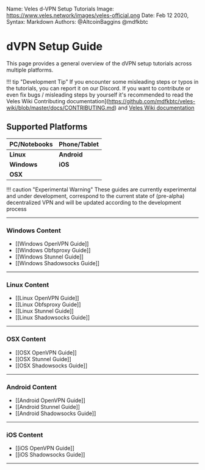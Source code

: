 Name:           Veles d-VPN Setup Tutorials
Image:          https://www.veles.network/images/veles-official.png
Date:           Feb 12 2020,
Syntax:         Markdown
Authors:        @AltcoinBaggins @mdfkbtc

# dVPN Setup Guide 

This page provides a general overview of the dVPN setup tutorials across multiple platforms.

!!! tip "Development Tip"
	If you encounter some misleading steps or typos in the tutorials, you can report it on our Discord. If you want to contribute or even fix bugs / misleading steps by yourself it's recommended to read the Veles Wiki Contributing documentation](https://github.com/mdfkbtc/veles-wiki/blob/master/docs/CONTRIBUTING.md) and [Veles Wiki documentation](https://github.com/mdfkbtc/veles-wiki/blob/master/docs/README.md)

## Supported Platforms
  
**PC/Notebooks** | **Phone/Tablet**
---------------- | ----------------
 **Linux**       |  **Android**
 **Windows**     |  **iOS** 
 **OSX**         | 

!!! caution "Experimental Warning"
	These guides are currently experimental and under development, correspond to the current state of (pre-alpha) decentralized VPN and will be updated according to the development process


***

### Windows Content
* [[Windows OpenVPN Guide]]
* [[Windows Obfsproxy Guide]]
* [[Windows Stunnel Guide]]  
* [[Windows Shadowsocks Guide]]  
***

### Linux Content
* [[Linux OpenVPN Guide]]
* [[Linux Obfsproxy Guide]]
* [[Linux Stunnel Guide]]  
* [[Linux Shadowsocks Guide]]  
***

### OSX Content
* [[OSX OpenVPN Guide]]
* [[OSX Stunnel Guide]]  
* [[OSX Shadowsocks Guide]]  
***

### Android Content            
* [[Android OpenVPN Guide]]  
* [[Android Stunnel Guide]]  
* [[Android Shadowsocks Guide]]  
***

### iOS Content
* [[iOS OpenVPN Guide]]  
* [[iOS Shadowsocks Guide]]  
***

